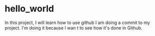 # hello_world
In this project, I will learn how to use github
I am doing a commit to my project. I'm doing it because I wan t to see how it's done in Github.

